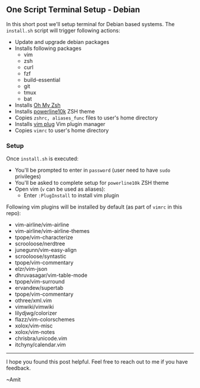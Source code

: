 ## One Script Terminal Setup - Debian

In this short post we'll setup terminal for Debian based systems. The `install.sh` script will trigger following actions:

- Update and upgrade debian packages
- Installs following packages
    - vim
    - zsh
    - curl
    - fzf
    - build-essential
    - git
    - tmux
    - bat
- Installs [Oh My Zsh](https://ohmyz.sh/)
- Installs [powerline10k](https://github.com/romkatv/powerlevel10k) ZSH theme
- Copies `zshrc, aliases_func` files to user's home directory
- Installs [vim plug](https://github.com/junegunn/vim-plug) Vim plugin manager
- Copies `vimrc` to user's home directory


### Setup

Once `install.sh` is executed:
- You'll be prompted to enter in `password` (user need to have `sudo` privileges)
- You'll be asked to complete setup for `powerline10k` ZSH theme
- Open vim (`v` can be used as aliases):
    - Enter `:PlugInstall` to install vim plugin

Following vim plugins will be installed by default (as part of `vimrc` in this repo):

- vim-airline/vim-airline
- vim-airline/vim-airline-themes
- tpope/vim-characterize
- scrooloose/nerdtree
- junegunn/vim-easy-align
- scrooloose/syntastic
- tpope/vim-commentary
- elzr/vim-json
- dhruvasagar/vim-table-mode
- tpope/vim-surround
- ervandew/supertab
- tpope/vim-commentary
- othree/xml.vim
- vimwiki/vimwiki
- lilydjwg/colorizer
- flazz/vim-colorschemes
- xolox/vim-misc
- xolox/vim-notes
- chrisbra/unicode.vim
- itchyny/calendar.vim


---

I hope you found this post helpful. Feel free to reach out to me if you have feedback.

~Amit
